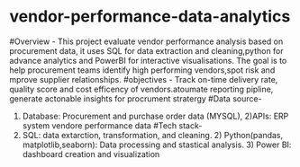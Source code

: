 # vendor-performance-data-analytics
#Overview -
This project evaluate vendor performance analysis based on procurement data, it uses SQL  for data extraction and cleaning,python for advance analytics and PowerBI for interactive 
visualisations. The goal is to help procurement teams identify high performing vendors,spot risk and mprove supplier relationships.
#objectives -
Track on-time delivery rate, quality score and cost efficency of vendors.atoumate reporting pipline, generate actonable insights for procrument stratergy
#Data source-
1) Database: Procurement and purchase order data (MYSQL), 2)APIs: ERP system vendore performance data
#Tech stack-
 1) SQL: data extarction, transformation, and cleaning. 2) Python(pandas, matplotlib,seaborn): Data processing and stastical analysis. 3) Power BI: dashboard creation and visualization 

